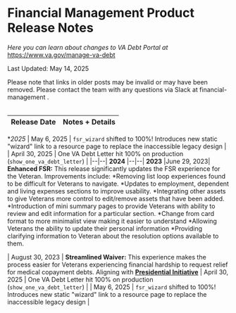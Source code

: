 # Financial Management Product Release Notes

*Here you can learn about changes to VA Debt Portal at* https://www.va.gov/manage-va-debt

Last Updated: May 14, 2025

Please note that links in older posts may be invalid or may have been removed. Please contact the team with any questions via Slack at financial-management .
<br/><br/>

|Release Date  | Notes + Details
|--|--|
**2025*
| May 6, 2025 | `fsr_wizard` shifted to 100%! Introduces new static "wizard" link to a resource page to replace the inaccessible legacy design |
| April 30, 2025 | One VA Debt Letter hit 100% on production (`show_one_va_debt_letter`) |
|--|--|
**2024**
|--|--|
**2023**
|June 29, 2023| **Enhanced FSR:** This release significantly updates the FSR experience for the Veteran. Improvements include: *Removing list loop experiences found to be difficult for Veterans to navigate.  *Updates to employment, dependent and living expenses sections to improve usability.  *Integrating other assets to give Veterans more control to edit/remove assets that have been added. *Introduction of mini summary pages to provide Veterans with ability to review and edit information for a particular section. *Change from card format to more minimalist view making it easier to understand *Allowing Veterans the ability to update their personal information  *Providing clarifying information to Veteran about the resolution options available to them. 

| August 30, 2023 | **Streamlined Waiver:** This experience makes the process easier for Veterans experiencing financial hardship to request relief for medical copayment debts. Aligning with  **[Presidential Initiative](https://www.whitehouse.gov/briefing-room/statements-releases/2022/03/01/fact-sheet-supporting-veterans-experiencing-financial-hardship-and-addressing-the-harmful-effects-of-military-environmental-exposures/)**
| April 30, 2025 | One VA Debt Letter hit 100% on production (`show_one_va_debt_letter`) |
| May 6, 2025 | `fsr_wizard` shifted to 100%! Introduces new static "wizard" link to a resource page to replace the inaccessible legacy design |
